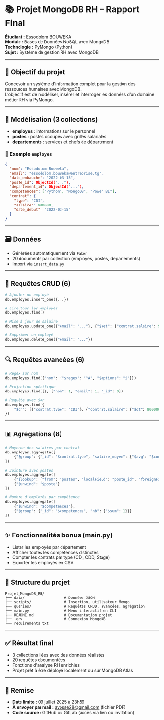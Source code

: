 
# 📚 Projet MongoDB RH – Rapport Final

**Étudiant :** Essodolom BOUWEKA  
**Module :** Bases de Données NoSQL avec MongoDB  
**Technologie :** PyMongo (Python)  
**Sujet :** Système de gestion RH avec MongoDB

---

## 🎯 Objectif du projet

Concevoir un système d'information complet pour la gestion des ressources humaines avec MongoDB.  
L’objectif est de modéliser, insérer et interroger les données d’un domaine métier RH via PyMongo.

---

## 🧱 Modélisation (3 collections)

- **employes** : informations sur le personnel
- **postes** : postes occupés avec grilles salariales
- **departements** : services et chefs de département

### 📁 Exemple `employes`
```json
{
  "nom": "Essodolom Bouweka",
  "email": "essodolom.bouweka@entreprise.tg",
  "date_embauche": "2022-03-15",
  "poste_id": ObjectId("..."),
  "departement_id": ObjectId("..."),
  "competences": ["Python", "MongoDB", "Power BI"],
  "contrat": {
    "type": "CDI",
    "salaire": 800000,
    "date_debut": "2022-03-15"
  }
}
```

---

## 🗃️ Données
- Générées automatiquement via `Faker`
- 20 documents par collection (employes, postes, departements)
- Import via `insert_data.py`

---

## 🔄 Requêtes CRUD (6)
```python
# Ajouter un employé
db.employes.insert_one({...})

# Lire tous les employés
db.employes.find()

# Mise à jour de salaire
db.employes.update_one({"email": "..."}, {"$set": {"contrat.salaire": 900000}})

# Supprimer un employé
db.employes.delete_one({"email": "..."})
```

---

## 🔍 Requêtes avancées (6)
```python
# Regex sur nom
db.employes.find({"nom": {"$regex": "^A", "$options": "i"}})

# Projection spécifique
db.employes.find({}, {"nom": 1, "email": 1, "_id": 0})

# Requête avec $or
db.employes.find({
    "$or": [{"contrat.type": "CDI"}, {"contrat.salaire": {"$gt": 800000}}]
})
```

---

## 📊 Agrégations (8)
```python
# Moyenne des salaires par contrat
db.employes.aggregate([
    {"$group": {"_id": "$contrat.type", "salaire_moyen": {"$avg": "$contrat.salaire"}}}
])

# Jointure avec postes
db.employes.aggregate([
    {"$lookup": {"from": "postes", "localField": "poste_id", "foreignField": "_id", "as": "poste"}},
    {"$unwind": "$poste"}
])

# Nombre d'employés par compétence
db.employes.aggregate([
    {"$unwind": "$competences"},
    {"$group": {"_id": "$competences", "nb": {"$sum": 1}}}
])
```

---

## ✨ Fonctionnalités bonus (main.py)
- Lister les employés par département
- Afficher toutes les compétences distinctes
- Compter les contrats par type (CDI, CDD, Stage)
- Exporter les employés en CSV

---

## 📁 Structure du projet
```
Projet_MongoDB_RH/
├── data/                  # Données JSON
├── scripts/               # Insertion, utilisateur Mongo
├── queries/               # Requêtes CRUD, avancées, agrégation
├── main.py                # Menu interactif en CLI
├── README.md              # Documentation projet
├── .env                   # Connexion MongoDB
└── requirements.txt
```

---

## ✅ Résultat final

- 3 collections liées avec des données réalistes
- 20 requêtes documentées
- Fonctions d'analyse RH enrichies
- Projet prêt à être déployé localement ou sur MongoDB Atlas

---

## 📅 Remise

- **Date limite :** 09 juillet 2025 à 23h59  
- **À envoyer par mail :** avosse28@gmail.com (fichier PDF)  
- **Code source :** GitHub ou GitLab (accès via lien ou invitation)
